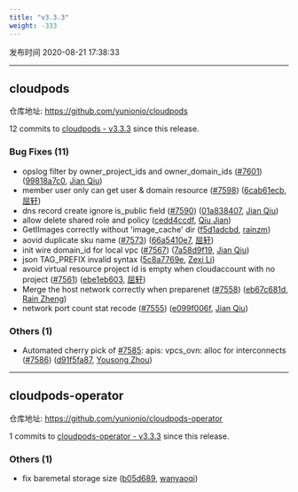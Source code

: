 ```yaml
---
title: "v3.3.3"
weight: -333
---
```


发布时间 2020-08-21 17:38:33

---
## cloudpods

仓库地址: https://github.com/yunionio/cloudpods

12 commits to [cloudpods - v3.3.3] since this release.

### Bug Fixes (11)
- opslog filter by owner_project_ids and owner_domain_ids ([#7601](https://github.com/yunionio/cloudpods/issues/7601)) ([99818a7c0](https://github.com/yunionio/cloudpods/commit/99818a7c0fb66a3ab4eb83753407026cf592a6bd), [Jian Qiu](mailto:swordqiu@gmail.com))
- member user only can get user & domain resource ([#7598](https://github.com/yunionio/cloudpods/issues/7598)) ([6cab61ecb](https://github.com/yunionio/cloudpods/commit/6cab61ecb812eb3f6d05c22a82fcd97aec0ea4e3), [屈轩](mailto:qu_xuan@icloud.com))
- dns record create ignore is_public field ([#7590](https://github.com/yunionio/cloudpods/issues/7590)) ([01a838407](https://github.com/yunionio/cloudpods/commit/01a8384071c8b9448969ca14815c61907e063db4), [Jian Qiu](mailto:swordqiu@gmail.com))
- allow delete shared role and policy ([cedd4ccdf](https://github.com/yunionio/cloudpods/commit/cedd4ccdfae91f7a7c105da942ccad3b173a79a2), [Qiu Jian](mailto:qiujian@yunionyun.com))
- GetIImages correctly without 'image_cache' dir ([f5d1adcbd](https://github.com/yunionio/cloudpods/commit/f5d1adcbd0da4ff63d1a8de18e263cf2ab5aaaa9), [rainzm](mailto:mjoycarry@gmail.com))
- aovid duplicate sku name ([#7573](https://github.com/yunionio/cloudpods/issues/7573)) ([66a5410e7](https://github.com/yunionio/cloudpods/commit/66a5410e7d6850897f9ac73f941da1d9d32babe5), [屈轩](mailto:qu_xuan@icloud.com))
- init wire domain_id for local vpc ([#7567](https://github.com/yunionio/cloudpods/issues/7567)) ([7a58d9f19](https://github.com/yunionio/cloudpods/commit/7a58d9f197544a705c8c4709c2518a3813fcf0db), [Jian Qiu](mailto:swordqiu@gmail.com))
- json TAG_PREFIX invalid syntax ([5c8a7769e](https://github.com/yunionio/cloudpods/commit/5c8a7769e30699c9f36705cf32d88ef286e801be), [Zexi Li](mailto:zexi.li@qq.com))
- avoid virtual resource project id is empty when cloudaccount with no project ([#7561](https://github.com/yunionio/cloudpods/issues/7561)) ([ebe1eb603](https://github.com/yunionio/cloudpods/commit/ebe1eb603bca2499f1a0f44ef90c4022c179fce9), [屈轩](mailto:qu_xuan@icloud.com))
- Merge the host network correctly when preparenet ([#7558](https://github.com/yunionio/cloudpods/issues/7558)) ([eb67c681d](https://github.com/yunionio/cloudpods/commit/eb67c681d342196231f19c799979023288048163), [Rain Zheng](mailto:mjoycarry@gmail.com))
- network port count stat recode ([#7555](https://github.com/yunionio/cloudpods/issues/7555)) ([e099f006f](https://github.com/yunionio/cloudpods/commit/e099f006fa83fbeec2c44a47fbf7a9d8f5d2dd71), [Jian Qiu](mailto:swordqiu@gmail.com))

### Others (1)
- Automated cherry pick of [#7585](https://github.com/yunionio/cloudpods/issues/7585): apis: vpcs_ovn: alloc for interconnects ([#7586](https://github.com/yunionio/cloudpods/issues/7586)) ([d91f5fa87](https://github.com/yunionio/cloudpods/commit/d91f5fa87ea7e3cbcd602fa12ca9604f02fb18c6), [Yousong Zhou](mailto:yszhou4tech@gmail.com))

[cloudpods - v3.3.3]: https://github.com/yunionio/cloudpods/compare/v3.3.2...v3.3.3
---
## cloudpods-operator

仓库地址: https://github.com/yunionio/cloudpods-operator

1 commits to [cloudpods-operator - v3.3.3] since this release.

### Others (1)
- fix baremetal storage size ([b05d689](https://github.com/yunionio/cloudpods-operator/commit/b05d6895a2f5443bdda449082ba7909139269d0c), [wanyaoqi](mailto:wanyaoqi@yunionyun.com))

[cloudpods-operator - v3.3.3]: https://github.com/yunionio/cloudpods-operator/compare/v3.3.2...v3.3.3
